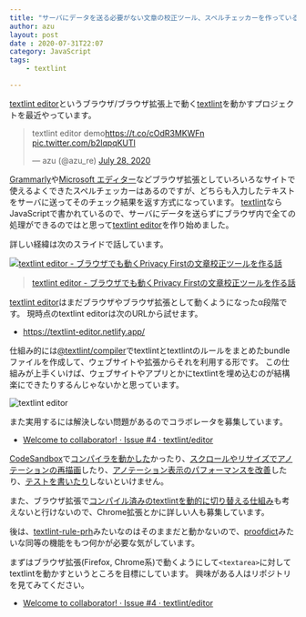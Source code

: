 ```yaml
---
title: "サーバにデータを送る必要がない文章の校正ツール、スペルチェッカーを作っている"
author: azu
layout: post
date : 2020-07-31T22:07
category: JavaScript
tags:
    - textlint

---
```


[textlint editor](https://github.com/textlint/editor)というブラウザ/ブラウザ拡張上で動く[textlint](https://github.com/textlint/textlint)を動かすプロジェクトを最近やっています。

<blockquote class="twitter-tweet"><p lang="es" dir="ltr">textlint editor demo<a href="https://t.co/cOdR3MKWFn">https://t.co/cOdR3MKWFn</a> <a href="https://t.co/b2lqpqKUTl">pic.twitter.com/b2lqpqKUTl</a></p>&mdash; azu (@azu_re) <a href="https://twitter.com/azu_re/status/1288038759192174593?ref_src=twsrc%5Etfw">July 28, 2020</a></blockquote>

<script async src="https://platform.twitter.com/widgets.js" charset="utf-8"></script> 

[Grammarly](https://grammarly.com/)や[Microsoft エディター](https://www.microsoft.com/ja-jp/microsoft-365/microsoft-editor)などブラウザ拡張としていろいろなサイトで使えるよくできたスペルチェッカーはあるのですが、どちらも入力したテキストをサーバに送ってそのチェック結果を返す方式になっています。
[textlint](https://github.com/textlint/textlint)ならJavaScriptで書かれているので、サーバにデータを送らずにブラウザ内で全ての処理ができるのではと思って[textlint editor](https://github.com/textlint/editor)を作り始めました。

詳しい経緯は次のスライドで話しています。

[![textlint editor - ブラウザでも動くPrivacy Firstの文章校正ツールを作る話](https://efcl.info/wp-content/uploads/2020/07/31-1596200847.png)](https://azu.github.io/slide/2020/textlint-editor/textlint-editor.html)

> [textlint editor - ブラウザでも動くPrivacy Firstの文章校正ツールを作る話](https://azu.github.io/slide/2020/textlint-editor/textlint-editor.html)

[textlint editor](https://github.com/textlint/editor)はまだブラウザやブラウザ拡張として動くようになったα段階です。
現時点のtextlint editorは次のURLから試せます。

- <https://textlint-editor.netlify.app/>

仕組み的には[@textlint/compiler](https://github.com/textlint/editor/tree/master/packages/%40textlint/compiler)でtextlintとtextlintのルールをまとめたbundleファイルを作成して、ウェブサイトや拡張からそれを利用する形です。
この仕組みが上手くいけば、ウェブサイトやアプリとかにtextlintを埋め込むのが結構楽にできたりするんじゃないかと思っています。

![textlint editor](https://raw.githubusercontent.com/textlint/editor/master/docs/resources/textlint_editor.png)

また実用するには解決しない問題があるのでコラボレータを募集しています。

- [Welcome to collaborator! · Issue #4 · textlint/editor](https://github.com/textlint/editor/issues/4)

[CodeSandbox](https://codesandbox.io/)で[コンパイラを動かした](https://github.com/textlint/editor/issues/9)かったり、[スクロールやリサイズでアノテーションの再描画](https://github.com/textlint/editor/issues/7)したり、[アノテーション表示のパフォーマンスを改善](https://github.com/textlint/editor/issues/2)したり、[テストを書いたり](https://github.com/textlint/editor/issues/11)しないといけません。

また、ブラウザ拡張で[コンパイル済みのtextlintを動的に切り替える仕組み](https://github.com/textlint/editor/issues/4#issuecomment-665423614)も考えないと行けないので、Chrome拡張とかに詳しい人も募集しています。

後は、[textlint-rule-prh](https://github.com/textlint-rule/textlint-rule-prh)みたいなのはそのままだと動かないので、[proofdict](https://github.com/proofdict)みたいな同等の機能をもつ何かが必要な気がしています。

まずはブラウザ拡張(Firefox, Chrome系)で動くようにして`<textarea>`に対してtextlintを動かすというところを目標にしています。
興味がある人はリポジトリを見てみてください。

- [Welcome to collaborator! · Issue #4 · textlint/editor](https://github.com/textlint/editor/issues/4#issuecomment-665423614)
